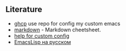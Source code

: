 ## Literature ##

* [ghcp](https://github.com/gchp/emacs-config) use repo for config my custom emacs
* [markdown](https://guides.github.com/features/mastering-markdown/) - Markdown cheetsheet.
* [help for custom config](http://www.unix-lab.org/posts/emacs/)
* [EmacsLisp на русском](http://alexott.net/ru/emacs/elisp-intro/elisp-intro-ru_toc.htmll)
